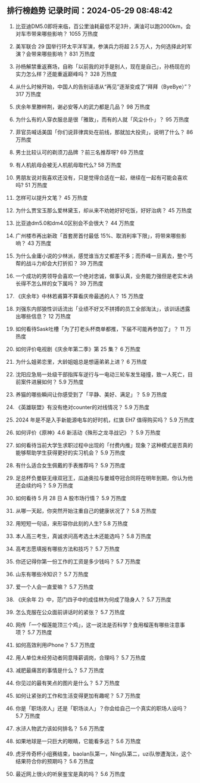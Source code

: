 
## 排行榜趋势 记录时间：2024-05-29 08:48:42
  
  1. 比亚迪DM5.0即将来临，百公里油耗最低不足3升，满油可以跑2000km，会对车市带来哪些影响？ 1055 万热度
    
  2. 美军联合 29 国举行环太平洋军演，参演兵力将超 2.5 万人，为何选择此时军演？会带来哪些影响？ 831 万热度
    
  3. 孙杨解禁重返赛场，自称「以前我的对手是别人，现在是自己」，孙杨现在的实力怎么样？还能重返巅峰吗？ 328 万热度
    
  4. 从什么时候开始，中国人的告别话语从“再见”逐渐变成了“拜拜（ByeBye）”？ 317 万热度
    
  5. 庆余年里滕梓荆，谢必安等人的武力都是几品？ 98 万热度
    
  6. 为什么有的人穿衣服总是很「雅致」，而有的人就「风尘仆仆」？ 95 万热度
    
  7. 菲官员喊话美国「你们说菲律宾处在前线，那就加大投资」，说明了什么？ 86 万热度
    
  8. 男士比较认可的剃须刀品牌 ？前三名推荐呀? 69 万热度
    
  9. 有人机航母会被无人机航母取代么? 58 万热度
    
  10. 男朋友说对我喜欢还没有，只是觉得合适在一起，继续在一起有可能会喜欢吗? 51 万热度
    
  11. 怎样可以提升文笔？ 45 万热度
    
  12. 为什么贾宝玉那么爱林黛玉，却从来不劝她好好吃饭，好好治病？ 45 万热度
    
  13. 比亚迪dm5.0和dm4.0区别会不会很大？ 44 万热度
    
  14. 广州楼市再出新政「首套房首付最低 15%、取消利率下限」，将带来哪些影响？ 43 万热度
    
  15. 为什么金庸小说的少林派，感觉谁当方丈都差不多；而乔峰一旦离去，整个丐帮的战斗力却会大打折扣？ 39 万热度
    
  16. 一个成功的男领导会喜欢一个绝对忠诚，做事认真，业务能力强但是老实木讷长得不怎么样的女下属吗？ 39 万热度
    
  17. 《庆余年》中林若甫算不算看庆帝最透的人？ 15 万热度
    
  18. 刘强东内部狼性训话流出「业绩不好又不拼搏的员工全部淘汰」，该训话透露出哪些信息？ 12 万热度
    
  19. 如何看待Sask吐槽「为了打老头杯商单都推，下届不可能再参加了」？ 11 万热度
    
  20. 如何评价电视剧《庆余年第二季》第 25 集？ 6 万热度
    
  21. 为什么姐弟恋里，大龄姐姐总是想逼弟弟上进？ 6 万热度
    
  22. 沈阳应急局一处级干部指挥车逆行与一电动三轮车发生碰撞，致一人死亡，目前案件进展如何？ 5.9 万热度
    
  23. 养猫的哪些瞬间让你感受到了「平静、美好、满足」？ 5.9 万热度
    
  24. 《英雄联盟》有没有绝对counter的对线情况？ 5.9 万热度
    
  25. 2024 年是不是入手新能源电车的好时机，红旗 EH7 值得购买吗？ 5.9 万热度
    
  26. 如何评价《原神》4.6 新活动《殊形之龙寻战记》？ 5.9 万热度
    
  27. 如何看待当前大学生求职过程中出现的「付费内推」现象？这种模式是否真的能够帮助学生获得更好的实习机会？ 5.9 万热度
    
  28. 有什么适合女生佩戴的手表推荐吗？ 5.9 万热度
    
  29. 足总杯负曼联无缘双冠王，瓜迪奥拉与曼城夺冠合同将在明年到期，你认为他还会续约吗？ 5.9 万热度
    
  30. 如何看待 5 月 28 日 A 股市场行情？ 5.9 万热度
    
  31. 从哪一天起，你突然开始注重自己的健康状况了？ 5.8 万热度
    
  32. 用短短一句话，来形容你此刻的人生? 5.8 万热度
    
  33. 本人高三考生，真诚求问高考选土木还能选吗？ 5.8 万热度
    
  34. 高考志愿填报有哪些方法和技巧？ 5.7 万热度
    
  35. 你还记得你第一份工作的工资是多少钱吗？ 5.7 万热度
    
  36. 山东有哪些冷知识？ 5.7 万热度
    
  37. 爱一个人会一直爱嘛？ 5.7 万热度
    
  38. 《庆余年 2》中，范门四子中的成佳林为何成了隐身人？ 5.7 万热度
    
  39. 怎么克服在公众面前讲话时的紧张？ 5.7 万热度
    
  40. 网传「一个榴莲能顶三个鸡」，这一说法是否科学？食用榴莲有哪些注意事项？ 5.7 万热度
    
  41. 如何高效利用iPhone？ 5.7 万热度
    
  42. 用人单位未经劳动者同意降薪调岗，合理吗？ 5.7 万热度
    
  43. 减肥最痛苦的事情是什么？ 5.7 万热度
    
  44. 你见过的最有笑点的图片是什么？ 5.7 万热度
    
  45. 如何让紧张的工作和生活变得更加有趣呢？ 5.7 万热度
    
  46. 你是「职场浓人」还是「职场淡人」？你会给自己一个真实的职场人设吗？ 5.7 万热度
    
  47. 水浒人物武力该如何排名？ 5.6 万热度
    
  48. 如果地球是一只巨大的眼睛，它能看多远？ 5.6 万热度
    
  49. 虎牙传奇杯小组赛结束，baolan队第一，Ning队第二，uzi队惨遭淘汰，这个结果符合你的预期吗？ 5.6 万热度
    
  50. 最近网上很火的听泉鉴宝是真的吗？ 5.6 万热度
    
